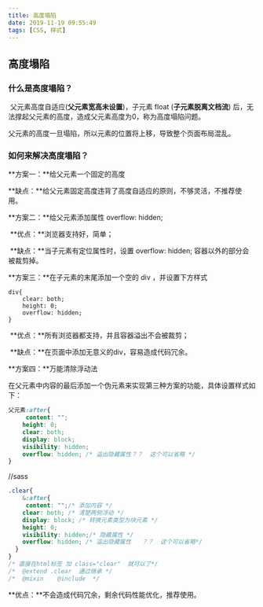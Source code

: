 ```yaml
---
title: 高度塌陷
date: 2019-11-19 09:55:49
tags: [CSS, 样式]
---
```


## 高度塌陷

### 什么是高度塌陷？

​    父元素高度自适应(**父元素宽高未设置**)，子元素 float (**子元素脱离文档流**) 后，无法撑起父元素的高度，造成父元素高度为0，称为高度塌陷问题。

​     父元素的高度一旦塌陷，所以元素的位置将上移，导致整个页面布局混乱。

### 如何来解决高度塌陷？

**方案一：**给父元素一个固定的高度

​    **缺点：**给父元素固定高度违背了高度自适应的原则，不够灵活，不推荐使用。

 

**方案二：**给父元素添加属性 overflow: hidden;

​    **优点：**浏览器支持好，简单；

​    **缺点：**当子元素有定位属性时，设置 overflow: hidden; 容器以外的部分会被裁剪掉。

 

**方案三：**在子元素的末尾添加一个空的 div ，并设置下方样式

```
div{
    clear: both;
    height: 0;
    overflow: hidden;
}
```

​    **优点：**所有浏览器都支持，并且容器溢出不会被裁剪；

​    **缺点：**在页面中添加无意义的div，容易造成代码冗余。

 

**方案四：**万能清除浮动法

​    在父元素中内容的最后添加一个伪元素来实现第三种方案的功能，具体设置样式如下：

```css
父元素:after{
     content: "";
    height: 0;
    clear: both;
    display: block;
    visibility: hidden;
    overflow: hidden; /* 溢出隐藏属性？？  这个可以省略 */
}
```

//sass
```css
.clear{
    &:after{ 
     content: "";/* 添加内容 */
	clear: both; /* 清楚两侧浮动 */
	display: block; /* 转换元素类型为块元素 */
	height: 0;
	visibility: hidden;/* 隐藏属性 */
    overflow: hidden; /* 溢出隐藏属性   ？？  这个可以省略*/
  }
}
/* 直接在html标签 加 class="clear"  就可以了*/
/*  @extend .clear  通过继承 */
/*  @mixin    @include  */
```

**优点：**不会造成代码冗余，剩余代码性能优化，推荐使用。


